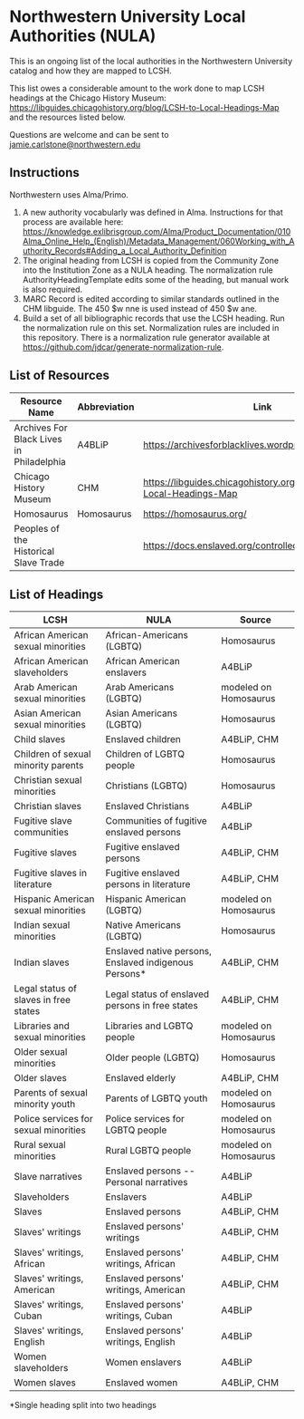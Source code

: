 # Northwestern University Local Authorities (NULA)

This is an ongoing list of the local authorities in the Northwestern University catalog and how they are mapped to LCSH.

This list owes a considerable amount to the work done to map LCSH headings at the Chicago History Museum: https://libguides.chicagohistory.org/blog/LCSH-to-Local-Headings-Map and the resources listed below. 

Questions are welcome and can be sent to jamie.carlstone@northwestern.edu

## Instructions
Northwestern uses Alma/Primo. 
1. A new authority vocabularly was defined in Alma. Instructions for that process are available here: https://knowledge.exlibrisgroup.com/Alma/Product_Documentation/010Alma_Online_Help_(English)/Metadata_Management/060Working_with_Authority_Records#Adding_a_Local_Authority_Definition 
2. The original heading from LCSH is copied from the Community Zone into the Institution Zone as a NULA heading. The normalization rule AuthorityHeadingTemplate edits some of the heading, but manual work is also required.
3. MARC Record is edited according to similar standards outlined in the CHM libguide. The 450 $w nne is used instead of 450 $w ane.
4. Build a set of all bibliographic records that use the LCSH heading. Run the normalization rule on this set. Normalization rules are included in this repository. There is a normalization rule generator available at https://github.com/jdcar/generate-normalization-rule. 
 
## List of Resources
| Resource Name | Abbreviation | Link |
| ------ | ----- | ------ |
| Archives For Black Lives in Philadelphia | A4BLiP | https://archivesforblacklives.wordpress.com/resources/
| Chicago History Museum | CHM | https://libguides.chicagohistory.org/blog/LCSH-to-Local-Headings-Map
| Homosaurus | Homosaurus | https://homosaurus.org/
| Peoples of the Historical Slave Trade | | https://docs.enslaved.org/controlledVocabulary/ | 

 
## List of Headings
| LCSH | NULA | Source
| ----------- | ----------- | ---------- |
| African American sexual minorities | African-Americans (LGBTQ) | Homosaurus
| African American slaveholders | African American enslavers | A4BLiP |
|Arab American sexual minorities | Arab Americans (LGBTQ) | modeled on Homosaurus
| Asian American sexual minorities | Asian Americans (LGBTQ) | Homosaurus
| Child slaves | Enslaved children | A4BLiP, CHM |
| Children of sexual minority parents | Children of LGBTQ people | Homosaurus
| Christian sexual minorities | Christians (LGBTQ) | Homosaurus
| Christian slaves | Enslaved Christians | A4BLiP |
| Fugitive slave communities | Communities of fugitive enslaved persons | A4BLiP |
| Fugitive slaves | Fugitive enslaved persons | A4BLiP, CHM |
| Fugitive slaves in literature | Fugitive enslaved persons in literature | A4BLiP, CHM |
| Hispanic American sexual minorities | Hispanic American (LGBTQ) | modeled on Homosaurus
| Indian sexual minorities | Native Americans (LGBTQ) | Homosaurus
| Indian slaves | Enslaved native persons, Enslaved indigenous Persons* | A4BLiP, CHM |
| Legal status of slaves in free states | Legal status of enslaved persons in free states | A4BLiP, CHM |
| Libraries and sexual minorities | Libraries and LGBTQ people | modeled on Homosaurus
| Older sexual minorities | Older people (LGBTQ) | Homosaurus
| Older slaves | Enslaved elderly | A4BLiP, CHM |
| Parents of sexual minority youth | Parents of LGBTQ youth | modeled on Homosaurus
| Police services for sexual minorities | Police services for LGBTQ people | modeled on Homosaurus
| Rural sexual minorities | Rural LGBTQ people | modeled on Homosaurus
| Slave narratives | Enslaved persons -- Personal narratives | A4BLiP |
| Slaveholders | Enslavers | A4BLiP |
| Slaves | Enslaved persons | A4BLiP, CHM |
| Slaves' writings | Enslaved persons' writings | A4BLiP, CHM |
| Slaves' writings, African | Enslaved persons' writings, African | A4BLiP, CHM |
| Slaves' writings, American | Enslaved persons' writings, American | A4BLiP, CHM |
| Slaves' writings, Cuban | Enslaved persons' writings, Cuban | A4BLiP |
| Slaves' writings, English | Enslaved persons' writings, English | A4BLiP |
| Women slaveholders | Women enslavers | A4BLiP |
| Women slaves | Enslaved women | A4BLiP, CHM |

*Single heading split into two headings